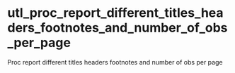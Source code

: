 # utl_proc_report_different_titles_headers_footnotes_and_number_of_obs_per_page
Proc report different titles headers footnotes and number of obs per page
